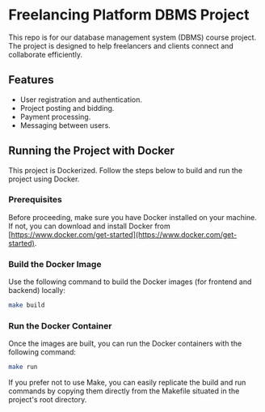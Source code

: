 # Freelancing Platform DBMS Project

This repo is for our database management system (DBMS) course project. The project is designed to help freelancers and clients connect and collaborate efficiently.

## Features

- User registration and authentication.
- Project posting and bidding.
- Payment processing.
- Messaging between users.

## Running the Project with Docker

This project is Dockerized. Follow the steps below to build and run the project using Docker.

### Prerequisites

Before proceeding, make sure you have Docker installed on your machine. If not, you can download and install Docker from [https://www.docker.com/get-started](https://www.docker.com/get-started).

### Build the Docker Image

Use the following command to build the Docker images (for frontend and backend) locally:

```bash
make build
```

### Run the Docker Container

Once the images are built, you can run the Docker containers with the following command:

```bash
make run
```

If you prefer not to use Make, you can easily replicate the build and run commands by copying them directly from the Makefile situated in the project's root directory.

